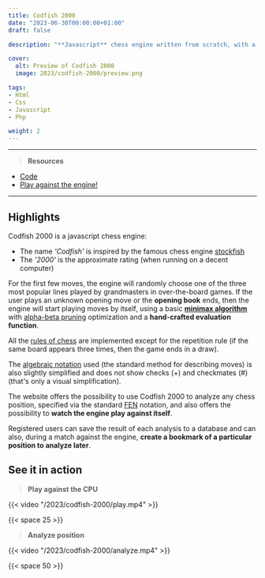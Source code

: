 ```yaml
---
title: Codfish 2000
date: "2023-06-30T00:00:00+01:00"
draft: false

description: "**Javascript** chess engine written from scratch, with a simple **PHP**-**MySQL** back-end that allows users to store analyzed positions"

cover:
  alt: Preview of Codfish 2000
  image: 2023/codfish-2000/preview.png

tags:
- Html
- Css
- Javascript
- Php

weight: 2
---
```


---

> **Resources**

- [Code](https://github.com/deluf/codfish-2000)
- [Play against the engine!](/2023/codfish-2000/demo/)

---

## Highlights

Codfish 2000 is a javascript chess engine:                
- The name *'Codfish'* is inspired by the famous chess engine [stockfish](https://stockfishchess.org/)
- The *'2000'* is the approximate rating (when running on a decent computer)

For the first few moves, the engine will randomly choose one of the three most popular lines played by grandmasters in over-the-board games. If the user plays an unknown opening move or the **opening book** ends, then the engine will start playing moves by itself, using a basic **[minimax algorithm](https://en.wikipedia.org/wiki/Minimax)** with [alpha-beta pruning](https://en.wikipedia.org/wiki/Alpha%E2%80%93beta_pruning) optimization and a **hand-crafted evaluation function**.
        
All the [rules of chess](https://en.wikipedia.org/wiki/Rules_of_chess) are implemented except for the repetition rule (if the same board appears three times, then the game ends in a draw).

The [algebraic notation](https://en.wikipedia.org/wiki/Algebraic_notation_(chess)) used (the standard method for describing moves) is also slightly simplified and does not show checks (+) and checkmates (#) (that's only a visual simplification).
        
The website offers the possibility to use Codfish 2000 to analyze any chess position, specified via the standard [FEN](https://en.wikipedia.org/wiki/Forsyth%E2%80%93Edwards_Notation) notation, and also offers the possibility to **watch the engine play against itself**.
    
Registered users can save the result of each analysis to a database and can also, during a match against the engine, **create a bookmark of a particular position to analyze later**.

## See it in action

> **Play against the CPU**

{{< video "/2023/codfish-2000/play.mp4" >}}

{{< space 25 >}}

> **Analyze position**

{{< video "/2023/codfish-2000/analyze.mp4" >}}

{{< space 50 >}}
